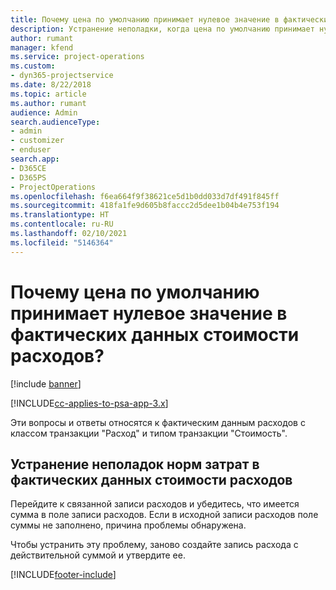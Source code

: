 ```yaml
---
title: Почему цена по умолчанию принимает нулевое значение в фактических данных стоимости расходов?
description: Устранение неполадки, когда цена по умолчанию принимает нулевое значение в фактических данных стоимости расходов.
author: rumant
manager: kfend
ms.service: project-operations
ms.custom:
- dyn365-projectservice
ms.date: 8/22/2018
ms.topic: article
ms.author: rumant
audience: Admin
search.audienceType:
- admin
- customizer
- enduser
search.app:
- D365CE
- D365PS
- ProjectOperations
ms.openlocfilehash: f6ea664f9f38621ce5d1b0dd033d7df491f845ff
ms.sourcegitcommit: 418fa1fe9d605b8faccc2d5dee1b04b4e753f194
ms.translationtype: HT
ms.contentlocale: ru-RU
ms.lasthandoff: 02/10/2021
ms.locfileid: "5146364"
---
```

# <a name="why-is-the-price-defaulting-to-zero-on-expense-cost-actuals"></a>Почему цена по умолчанию принимает нулевое значение в фактических данных стоимости расходов?

[!include [banner](../includes/psa-now-project-operations.md)]

[!INCLUDE[cc-applies-to-psa-app-3.x](../includes/cc-applies-to-psa-app-3x.md)]

Эти вопросы и ответы относятся к фактическим данным расходов с классом транзакции "Расход" и типом транзакции "Стоимость".

## <a name="troubleshooting-cost-rates-on-expense-cost-actuals"></a>Устранение неполадок норм затрат в фактических данных стоимости расходов

Перейдите к связанной записи расходов и убедитесь, что имеется сумма в поле записи расходов. Если в исходной записи расходов поле суммы не заполнено, причина проблемы обнаружена.
 
Чтобы устранить эту проблему, заново создайте запись расхода с действительной суммой и утвердите ее.


[!INCLUDE[footer-include](../includes/footer-banner.md)]